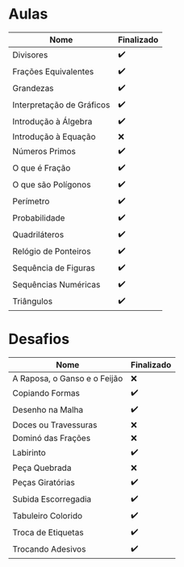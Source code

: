 # Aulas

| Nome | Finalizado |
|------|-----------|
| Divisores | ✔️ |
| Frações Equivalentes | ✔️ |
| Grandezas | ✔️ |
| Interpretação de Gráficos | ✔️ |
| Introdução à Álgebra | ✔️ |
| Introdução à Equação | ❌ |
| Números Primos | ✔️ |
| O que é Fração | ✔️ |
| O que são Polígonos | ✔️ |
| Perímetro | ✔️ |
| Probabilidade | ✔️ |
| Quadriláteros | ✔️ |
| Relógio de Ponteiros | ✔️ |
| Sequência de Figuras | ✔️ |
| Sequências Numéricas | ✔️ |
| Triângulos | ✔️ |

# Desafios

| Nome | Finalizado |
|------|-----------|
| A Raposa, o Ganso e o Feijão | ❌ |
| Copiando Formas | ✔️ |
| Desenho na Malha | ✔️ |
| Doces ou Travessuras | ❌ |
| Dominó das Frações | ❌ |
| Labirinto | ✔️ |
| Peça Quebrada | ❌ |
| Peças Giratórias | ✔️ |
| Subida Escorregadia | ✔️ |
| Tabuleiro Colorido | ✔️ |
| Troca de Etiquetas | ✔️ |
| Trocando Adesivos | ✔️ |
